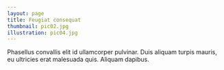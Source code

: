 ```yaml
---
layout: page
title: Feugiat consequat
thumbnail: pic02.jpg
illustration: pic04.jpg
---
```

Phasellus convallis elit id ullamcorper pulvinar. Duis aliquam turpis mauris, eu ultricies erat malesuada quis. Aliquam dapibus.